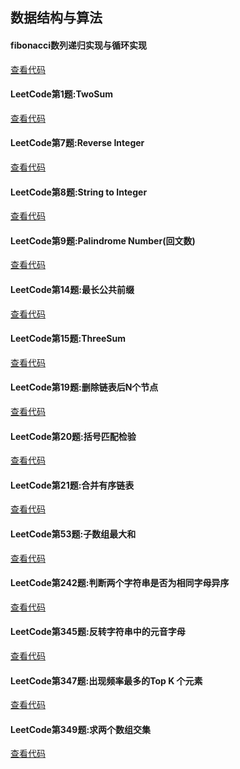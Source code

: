 ## 数据结构与算法

#### fibonacci数列递归实现与循环实现
<a href='./algorithms/00-斐波那契数列.html'>查看代码</a>   

#### LeetCode第1题:TwoSum
<a href='./algorithms/01_Two-Sum.html'>查看代码</a>   

#### LeetCode第7题:Reverse Integer
<a href='./algorithms/07-Reverse Integer.html'>查看代码</a>  

#### LeetCode第8题:String to Integer
<a href='./algorithms/08-String-to-Integer.html'>查看代码</a>  

#### LeetCode第9题:Palindrome Number(回文数)
<a href='./algorithms/09-Palindrome Number.html'>查看代码</a>  

#### LeetCode第14题:最长公共前缀
<a href='./algorithms/14_LongestCommonPrefix.html'>查看代码</a>  

#### LeetCode第15题:ThreeSum
<a href='./algorithms/15-3sum.html'>查看代码</a>  

#### LeetCode第19题:删除链表后N个节点
<a href='./algorithms/19-Remove Nth Node from the end of list.html'>查看代码</a>  

#### LeetCode第20题:括号匹配检验
<a href='./algorithms/20-Valid Parentheses.html'>查看代码</a>  

#### LeetCode第21题:合并有序链表
<a href='./algorithms/21-Merge Two Sorted Lists.html'>查看代码</a>  

#### LeetCode第53题:子数组最大和
<a href='./algorithms/53-Maximum Subarray.html'>查看代码</a>  

#### LeetCode第242题:判断两个字符串是否为相同字母异序
<a href='./algorithms/242-Valid Anagram.html'>查看代码</a>  

#### LeetCode第345题:反转字符串中的元音字母
<a href='./algorithms/345-Reverse Vowels of a String.html'>查看代码</a>  

#### LeetCode第347题:出现频率最多的Top K 个元素
<a href='./algorithms/347-Top K Frequent Elements.html'>查看代码</a>  

#### LeetCode第349题:求两个数组交集
<a href='./algorithms/349-Intersection of Two Arrays.html'>查看代码</a>  